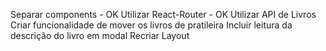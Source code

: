 Separar components - OK
Utilizar React-Router - OK
Utilizar API de Livros
Criar funcionalidade de mover os livros de pratileira
Incluir leitura da descrição do livro em modal
Recriar Layout